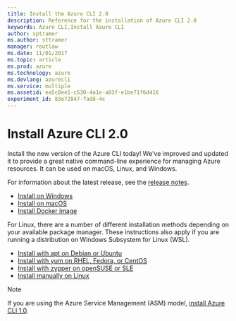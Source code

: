 ```yaml
---
title: Install the Azure CLI 2.0
description: Reference for the installation of Azure CLI 2.0
keywords: Azure CLI,Install Azure CLI
author: sptramer
ms.author: sttramer
manager: routlaw
ms.date: 11/01/2017
ms.topic: article
ms.prod: azure
ms.technology: azure
ms.devlang: azurecli
ms.service: multiple
ms.assetid: ea5c0ee1-c530-4a1e-a83f-e1be71f6d416
experiment_id: 83e72847-fad8-4c
---
```

# Install Azure CLI 2.0
Install the new version of the Azure CLI today!
We've improved and updated it to provide a great native command-line experience for managing Azure resources.
It can be used on macOS, Linux, and Windows.

For information about the latest release, see the [release notes](release-notes-azure-cli.md).

* [Install on Windows](install-azure-cli-windows.md)
* [Install on macOS](install-azure-cli-macos.md)
* [Install Docker image](install-azure-cli-docker.md)

For Linux, there are a number of different installation methods depending on your available package manager. These
instructions also apply if you are running a distribution on Windows Subsystem for Linux (WSL).

* [Install with apt on Debian or Ubuntu](install-azure-cli-apt.md)
* [Install with yum on RHEL, Fedora, or CentOS ](install-azure-cli-yum.md)
* [Install with zypper on openSUSE or SLE ](install-azure-cli-zypper.md)
* [Install manually on Linux](install-azure-cli-linux.md)

> [!NOTE]
> If you are using the Azure Service Management (ASM) model, [install Azure CLI 1.0](/azure/cli-install-nodejs).
> 
> 

